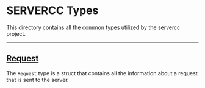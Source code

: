 # SERVERCC Types

This directory contains all the common types utilized by the servercc project.
___

## [Request](./include/request.h)

The `Request` type is a struct that contains all the information about a request that is sent to the server.


